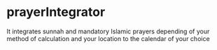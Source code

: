 # prayerIntegrator
It integrates sunnah and mandatory Islamic prayers depending of your method of calculation and your location to the calendar of your choice
